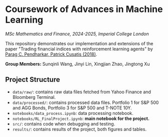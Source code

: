 # Coursework of Advances in Machine Learning

*MSc Mathematics and Finance, 2024-2025, Imperial College London*

This repository demonstrates our implementation and extensions of the paper "Trading financial indices with reinforcement learning agents" by [Parag C. Pendharkar, Patrick Cusatis (2018)](https://www.sciencedirect.com/science/article/abs/pii/S0957417418301209). 

**Group Members:** Sunqinli Wang, Jinyi Lin, Xingjian Zhao, Jingtong Xu

## Project Structure

- `data/raw/`: contains raw data files fetched from Yahoo Finance and Bloomberg Terminal.
- `data/processed/`: contains processed data files. Portfolio 1 for S&P 500 and AGG Bonds, Portfolio 3 for S&P 500 and T-NOTE 10Y.
- `notebooks/data_process.ipynb`: data processing notebook.
- `notebooks/RL_FinalProject.ipynb`: **main notebook for the project.**
- `src/`: contains code when debugging and testing.
- `results/`: contains results of the project, both figures and tables.